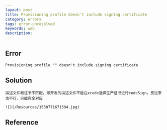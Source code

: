 ```yaml
---
layout: post
title: Provisioning profile doesn't include signing certificate
category: errors
tags: error-unresolved
keywords: web
description: 
---	
```



## Error

```
Provisioning profile "" doesn't include signing certificate
```

## Solution

```
描述文件和证书不匹配，即开发的描述文件不能在xcode选择生产证书进行codeSign，反过来也不行，只能完全对应

![](/Resources/1530771671594.jpg)

```

## Reference
